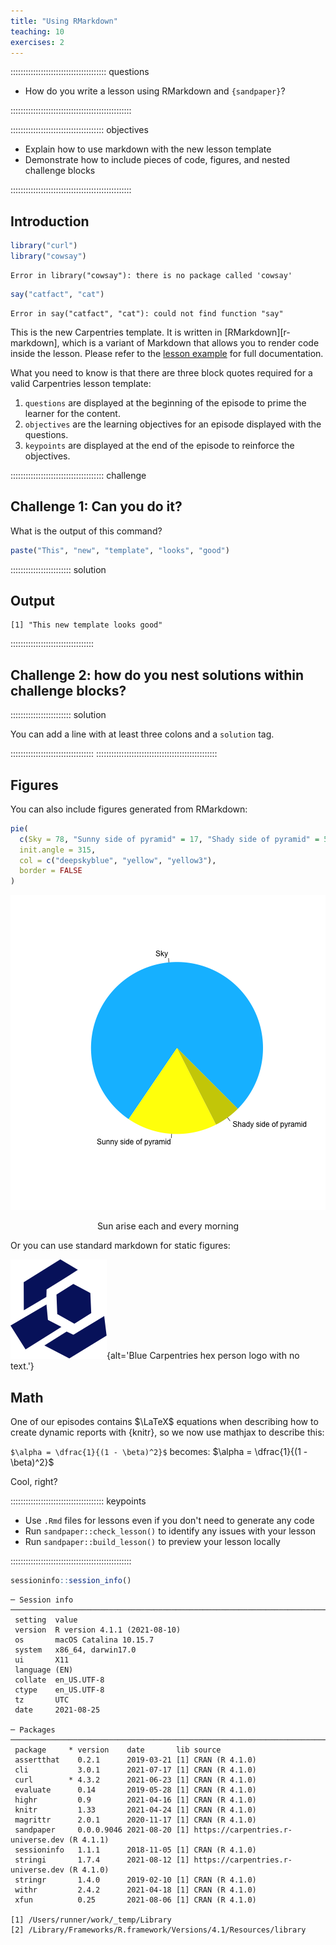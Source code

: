 ```yaml
---
title: "Using RMarkdown"
teaching: 10
exercises: 2
---
```


:::::::::::::::::::::::::::::::::::::: questions 

- How do you write a lesson using RMarkdown and `{sandpaper}`?

::::::::::::::::::::::::::::::::::::::::::::::::

::::::::::::::::::::::::::::::::::::: objectives

- Explain how to use markdown with the new lesson template
- Demonstrate how to include pieces of code, figures, and nested challenge blocks

::::::::::::::::::::::::::::::::::::::::::::::::

## Introduction



```r
library("curl")
library("cowsay")
```

```{.error}
Error in library("cowsay"): there is no package called 'cowsay'
```

```r
say("catfact", "cat")
```

```{.error}
Error in say("catfact", "cat"): could not find function "say"
```


This is the new Carpentries template. It is written in [RMarkdown][r-markdown],
which is a variant of Markdown that allows you to render code inside the
lesson. Please refer to the [lesson
example](https://carpentries.github.io/lesson-example) for full documentation.

What you need to know is that there are three block quotes required for a valid
Carpentries lesson template:

 1. `questions` are displayed at the beginning of the episode to prime the
    learner for the content.
 2. `objectives` are the learning objectives for an episode displayed with
    the questions.
 3. `keypoints` are displayed at the end of the episode to reinforce the
    objectives.

::::::::::::::::::::::::::::::::::::: challenge 

## Challenge 1: Can you do it?

What is the output of this command?


```r
paste("This", "new", "template", "looks", "good")
```

:::::::::::::::::::::::: solution 

## Output
 

```{.output}
[1] "This new template looks good"
```

:::::::::::::::::::::::::::::::::


## Challenge 2: how do you nest solutions within challenge blocks?

:::::::::::::::::::::::: solution 

You can add a line with at least three colons and a `solution` tag.

:::::::::::::::::::::::::::::::::
::::::::::::::::::::::::::::::::::::::::::::::::

## Figures

You can also include figures generated from RMarkdown:


```r
pie(
  c(Sky = 78, "Sunny side of pyramid" = 17, "Shady side of pyramid" = 5), 
  init.angle = 315, 
  col = c("deepskyblue", "yellow", "yellow3"), 
  border = FALSE
)
```

<div class="figure" style="text-align: center">
<img src="fig/01-introduction-rendered-pyramid-1.png" alt="pie chart illusion of a pyramid"  />
<p class="caption">Sun arise each and every morning</p>
</div>

Or you can use standard markdown for static figures:

![You belong in The Carpentries!](https://raw.githubusercontent.com/carpentries/logo/master/Badge_Carpentries.svg){alt='Blue Carpentries hex person logo with no text.'}


## Math

One of our episodes contains $\LaTeX$ equations when describing how to create
dynamic reports with {knitr}, so we now use mathjax to describe this:

`$\alpha = \dfrac{1}{(1 - \beta)^2}$` becomes: $\alpha = \dfrac{1}{(1 - \beta)^2}$

Cool, right?

::::::::::::::::::::::::::::::::::::: keypoints 

- Use `.Rmd` files for lessons even if you don't need to generate any code
- Run `sandpaper::check_lesson()` to identify any issues with your lesson
- Run `sandpaper::build_lesson()` to preview your lesson locally

::::::::::::::::::::::::::::::::::::::::::::::::


```r
sessioninfo::session_info()
```

```{.output}
─ Session info ───────────────────────────────────────────────────────────────────────────────────
 setting  value                       
 version  R version 4.1.1 (2021-08-10)
 os       macOS Catalina 10.15.7      
 system   x86_64, darwin17.0          
 ui       X11                         
 language (EN)                        
 collate  en_US.UTF-8                 
 ctype    en_US.UTF-8                 
 tz       UTC                         
 date     2021-08-25                  

─ Packages ───────────────────────────────────────────────────────────────────────────────────────
 package     * version    date       lib source                                      
 assertthat    0.2.1      2019-03-21 [1] CRAN (R 4.1.0)                              
 cli           3.0.1      2021-07-17 [1] CRAN (R 4.1.0)                              
 curl        * 4.3.2      2021-06-23 [1] CRAN (R 4.1.0)                              
 evaluate      0.14       2019-05-28 [1] CRAN (R 4.1.0)                              
 highr         0.9        2021-04-16 [1] CRAN (R 4.1.0)                              
 knitr         1.33       2021-04-24 [1] CRAN (R 4.1.0)                              
 magrittr      2.0.1      2020-11-17 [1] CRAN (R 4.1.0)                              
 sandpaper     0.0.0.9046 2021-08-20 [1] https://carpentries.r-universe.dev (R 4.1.1)
 sessioninfo   1.1.1      2018-11-05 [1] CRAN (R 4.1.0)                              
 stringi       1.7.4      2021-08-12 [1] https://carpentries.r-universe.dev (R 4.1.0)
 stringr       1.4.0      2019-02-10 [1] CRAN (R 4.1.0)                              
 withr         2.4.2      2021-04-18 [1] CRAN (R 4.1.0)                              
 xfun          0.25       2021-08-06 [1] CRAN (R 4.1.0)                              

[1] /Users/runner/work/_temp/Library
[2] /Library/Frameworks/R.framework/Versions/4.1/Resources/library
```


